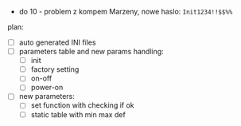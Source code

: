 - do 10 - problem z kompem Marzeny, nowe haslo: ``Init1234!!$$%%``


plan:
- [ ] auto generated INI files
- [ ] parameters table and new params handling:
	- [ ]  init
	- [ ] factory setting
	- [ ] on-off
	- [ ] power-on
- [ ] new parameters:
	- [ ] set function with checking if ok
	- [ ] static table with min max def